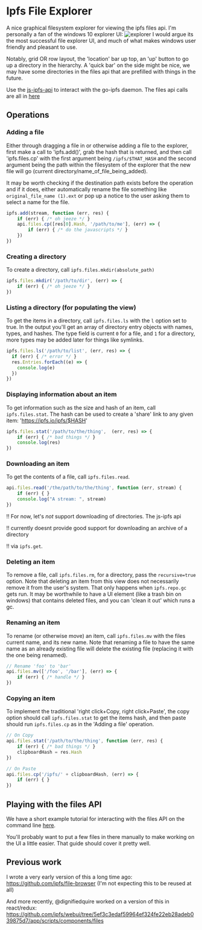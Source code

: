 # Ipfs File Explorer

A nice graphical filesystem explorer for viewing the ipfs files api.
I'm personally a fan of the windows 10 explorer UI:
![explorer](https://mspoweruser.com/wp-content/uploads/2016/03/Windows-File-Explorer.jpg)
I would argue its the most successful file explorer UI, and much of what makes windows user friendly and pleasant to use.

Notably, grid OR row layout, the 'location' bar up top, an 'up' button to go up a directory in the hierarchy.
A 'quick bar' on the side might be nice, we may have some directories in the files api that are prefilled
with things in the future.

Use the [js-ipfs-api](https://github.com/ipfs/js-ipfs-api) to interact with the go-ipfs daemon.
The files api calls are all in [here](https://github.com/ipfs/js-ipfs-api/blob/master/src/api/files.js)
## Operations

### Adding a file
Either through dragging a file in or otherwise adding a file to the explorer,
first make a call to 'ipfs.add()', grab the hash that is returned, and then
call 'ipfs.files.cp' with the first argument being `/ipfs/$THAT_HASH` and the
second argument being the path within the filesystem of the explorer that the
new file will go (current directory/name_of_file_being_added).

It may be worth checking if the destination path exists before the operation
and if it does, either automatically rename the file something like
`original_file_name (1).ext` or pop up a notice to the user asking them to
select a name for the file.

```js
ipfs.add(stream, function (err, res) {
    if (err) { /* oh jeeze */ }
    api.files.cp([res[0].Hash, '/path/to/me'], (err) => {
        if (err) { /* do the javascripts */ }
    })
})
```

### Creating a directory
To create a directory, call `ipfs.files.mkdir(absolute_path)`

```js
ipfs.files.mkdir('/path/to/dir', (err) => {
    if (err) { /* oh jeeze */ }
})
```

### Listing a directory (for populating the view)
To get the items in a directory, call `ipfs.files.ls` with the `l` option set
to true.  In the output you'll get an array of directory entry objects with
names, types, and hashes.  The type field is current `0` for a file, and `1`
for a directory, more types may be added later for things like symlinks.

```js
ipfs.files.ls('/path/to/list', (err, res) => {
  if (err) { /* error */ }
  res.Entries.forEach((e) => {
    console.log(e)
  })
})
```

### Displaying information about an item
To get information such as the size and hash of an item, call `ipfs.files.stat`. 
The hash can be used to create a 'share' link to any given item: 'https://ipfs.io/ipfs/$HASH'

```js
ipfs.files.stat('/path/to/the/thing',  (err, res) => {
    if (err) { /* bad things */ }
    console.log(res)
})
```

### Downloading an item
To get the contents of a file, call `ipfs.files.read`.

```js
api.files.read('/the/path/to/the/thing', function (err, stream) {
    if (err) { }
    console.log("A stream: ", stream)
})
```

!! For now, let's *not* support downloading of directories. The js-ipfs api

!! currently doesnt provide good support for downloading an archive of a directory

!! via `ipfs.get`.

### Deleting an item
To remove a file, call `ipfs.files.rm`, for a directory, pass the `recursive=true` option.
Note that deleting an item from this view does not necessarily remove it from
the user's system. That only happens when `ipfs.repo.gc` gets run. It may be
worthwhile to have a UI element (like a trash bin on windows) that contains
deleted files, and you can 'clean it out' which runs a gc.


### Renaming an item
To rename (or otherwise move) an item, call `ipfs.files.mv` with the files current name, and its new name.
Note that renaming a file to have the same name as an already existing file
will delete the existing file (replacing it with the one being renamed).

```js
// Rename 'foo' to 'bar'
api.files.mv(['/foo', '/bar'], (err) => {
    if (err) { /* handle */ }
})
```

### Copying an item
To implement the traditional 'right click+Copy, right click+Paste', the copy
option should call `ipfs.files.stat` to get the items hash, and then paste
should run `ipfs.files.cp` as in the 'Adding a file' operation.

```js
// On Copy
api.files.stat('/path/to/the/thing', function (err, res) {
    if (err) { /* bad things */ }
    clipboardHash = res.Hash
})

// On Paste
api.files.cp('/ipfs/' + clipboardHash, (err) => {
    if (err) { }
})
```

## Playing with the files API
We have a short example tutorial for interacting with the files API on the command line [here](https://github.com/ipfs/examples/tree/master/examples/files).

You'll probably want to put a few files in there manually to make working on the UI a little
easier. That guide should cover it pretty well.
## Previous work
I wrote a very early version of this a long time ago: https://github.com/ipfs/file-browser
(I'm not expecting this to be reused at all)

And more recently, @dignifiedquire worked on a version of this in react/redux: https://github.com/ipfs/webui/tree/5ef3c3edaf59964ef324fe22eb28adeb039875d7/app/scripts/components/files
